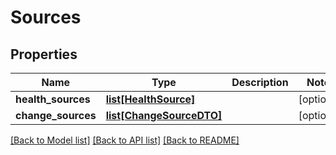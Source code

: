 # Sources

## Properties
Name | Type | Description | Notes
------------ | ------------- | ------------- | -------------
**health_sources** | [**list[HealthSource]**](HealthSource.md) |  | [optional] 
**change_sources** | [**list[ChangeSourceDTO]**](ChangeSourceDTO.md) |  | [optional] 

[[Back to Model list]](../README.md#documentation-for-models) [[Back to API list]](../README.md#documentation-for-api-endpoints) [[Back to README]](../README.md)

